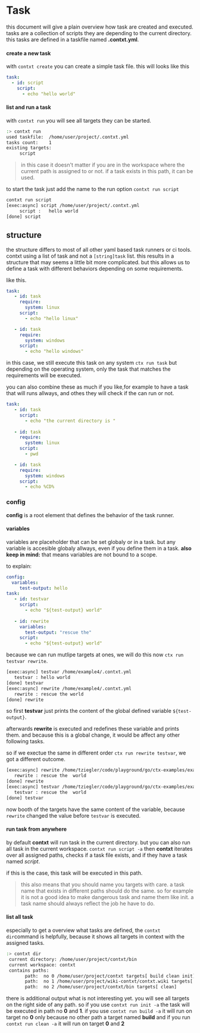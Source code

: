 # Task
this document will give a plain overview how task are created and executed.
tasks are a collection of scripts they are depending to the current directory. this tasks are defined in a taskfile named **.contxt.yml**.  
#### create  a new task
with `contxt create` you can create a simple task file.
this will looks like this
````yaml
task:
  - id: script
    script:
      - echo "hello world"
````
#### list and run a task
with `contxt run` you will see all targets they can be started. 

````bash
:> contxt run
used taskfile:	/home/user/project/.contxt.yml
tasks count:  	1
existing targets:
	 script
````

>in this case it doesn't matter if you are in the workspace where the current path is assigned to or not. if a task exists in this path, it can be used.

to start the task just add the name to the run option `contxt run script`

````bash
contxt run script
[exec:async] script /home/user/project/.contxt.yml
     script :   hello world 
[done] script
````

## structure 

the structure differs to most of all other yaml based task runners or ci tools. contxt using a list of task and not a `[string]task` list.
this results in a structure that may seems a little bit more complicated.
but this allows us to define a task with different behaviors depending on some requirements. 

like this.

````yaml
task:
   - id: task
     require:
       system: linux
     script:
       - echo "hello linux"

   - id: task
     require:
       system: windows
     script:
       - echo "hello windows"
````
in this case, we still execute this task on any system `ctx run task` but depending on the operating system, only the task that matches the requirements will be executed.

you can also combine these as much if you like,for example to have a task that will runs allways, and othes they will check if the can run or not.

````yaml
task:
   - id: task
     script:
       - echo "the current directory is "
       
   - id: task
     require:
       system: linux
     script:
       - pwd

   - id: task
     require:
       system: windows
     script:
       - echo %CD%
````
### config

**config** is a root element that defines the behavior of the task runner. 

#### variables

variables are placeholder that can be set globaly or in a task. but any variable is accesible globaly allways, even if you define them in a task.
**also keep in mind:** that means variables are not bound to a scope. 

to explain:

````yaml
config:
  variables:
     test-output: hello
task:
   - id: testvar
     script:
       - echo "${test-output} world"
       
   - id: rewrite
     variables:
       test-output: "rescue the"
     script:
       - echo "${test-output} world"

````

because we can run mutlipe targets at ones, we will do this now `ctx run testvar rewrite`. 

````bash
[exec:async] testvar /home/example4/.contxt.yml
   testvar : hello world
[done] testvar
[exec:async] rewrite /home/example4/.contxt.yml
   rewrite : rescue the world
[done] rewrite

````

so first **testvar** just prints the content of the global defined variable `${test-output}`.

afterwards **rewrite** is executed and redefines these variable and prints them.
and because this is a global change, it would be affect any other following tasks.

so if we exectue the same in different order `ctx run rewrite testvar`, we got a different outcome.
````bash
[exec:async] rewrite /home/tziegler/code/playground/go/ctx-examples/example4/.contxt.yml
   rewrite : rescue the  world
[done] rewrite
[exec:async] testvar /home/tziegler/code/playground/go/ctx-examples/example4/.contxt.yml
   testvar : rescue the  world
[done] testvar
````
now booth of the targets have the same content of the variable, because `rewrite` changed the value before `testvar` is executed.

#### run task from anywhere
by default **contxt** will run task in the current directory. but you can also run all task in the current workspace.
`contxt run script -a`
then **contxt** iterates over all assigned paths, checks if a task file exists, and if they have a task named *script*.

if this is the case, this task will be executed in this path.
> this also means that you should name you targets with care. a task name that exists in different paths should 
> do the same. so for example it is not a good idea to make dangerous task and name them like init.
> a task name should always reflect the job he have to do.

#### list all task
especially to get a overview what tasks are defined, the `contxt dir`command is helpfully, because it shows all targets in context with the assigned tasks.
````bash
:> contxt dir
 current directory: /home/user/project/contxt/bin
 current workspace: contxt
 contains paths:
       path:  no 0 /home/user/project/contxt targets[ build clean init]
       path:  no 1 /home/user/project/wiki-contxt/contxt.wiki targets[ init]
       path:  no 2 /home/user/project/contxt/bin targets[ clean]

````
there is additional output what is not interesting yet. you will see all targets on the right side of any path.
so if you use `contxt run init -a` the task will be executed in path no **0** and **1**.
if you use `contxt run build -a` it will run on target no **0** only because no other path a target named **build**
and if you run `contxt run clean -a` it will run on target **0** and **2**

###


